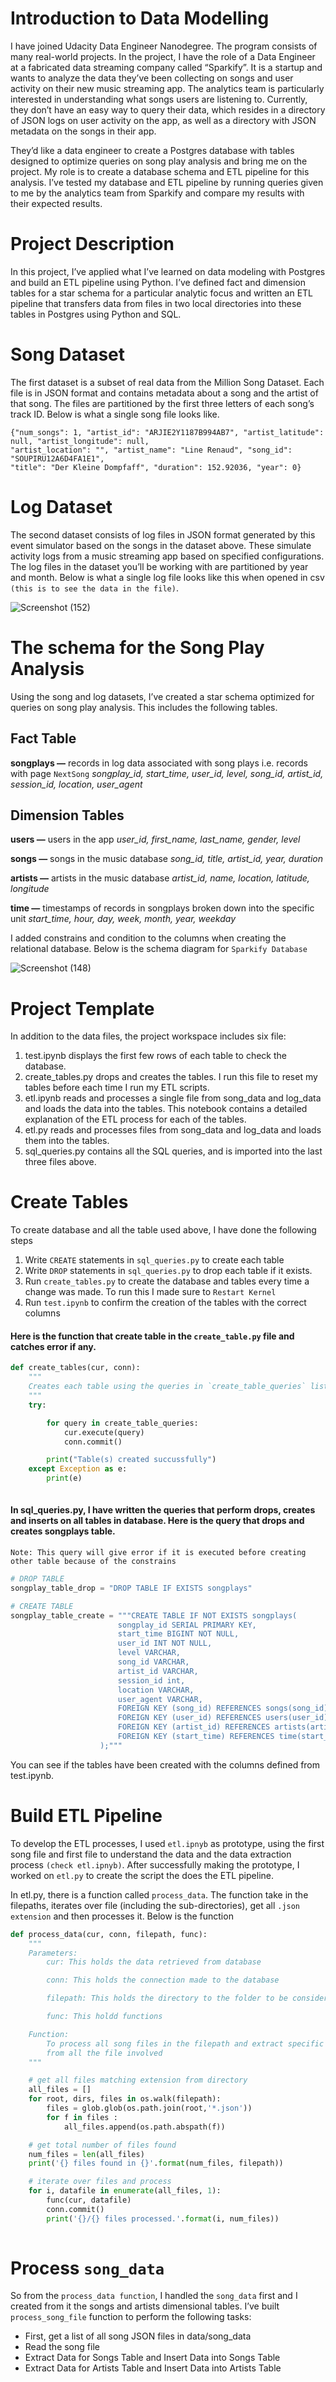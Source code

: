 # Introduction to Data Modelling 
I have joined Udacity Data Engineer Nanodegree. The program consists of many real-world projects. In the project, I have the role of a Data Engineer at a fabricated data streaming company called “Sparkify”. It is a startup and wants to analyze the data they’ve been collecting on songs and user activity on their new music streaming app. The analytics team is particularly interested in understanding what songs users are listening to. Currently, they don’t have an easy way to query their data, which resides in a directory of JSON logs on user activity on the app, as well as a directory with JSON metadata on the songs in their app.

They’d like a data engineer to create a Postgres database with tables designed to optimize queries on song play analysis and bring me on the project. My role is to create a database schema and ETL pipeline for this analysis. I’ve tested my database and ETL pipeline by running queries given to me by the analytics team from Sparkify and compare my results with their expected results.

# Project Description
In this project, I’ve applied what I’ve learned on data modeling with Postgres and build an ETL pipeline using Python. I’ve defined fact and dimension tables for a star schema for a particular analytic focus and written an ETL pipeline that transfers data from files in two local directories into these tables in Postgres using Python and SQL.

# Song Dataset
The first dataset is a subset of real data from the Million Song Dataset. Each file is in JSON format and contains metadata about a song and the artist of that song. The files are partitioned by the first three letters of each song’s track ID. Below is what a single song file looks like.

```
{"num_songs": 1, "artist_id": "ARJIE2Y1187B994AB7", "artist_latitude": null, "artist_longitude": null,
"artist_location": "", "artist_name": "Line Renaud", "song_id": "SOUPIRU12A6D4FA1E1",
"title": "Der Kleine Dompfaff", "duration": 152.92036, "year": 0}
```

# Log Dataset
The second dataset consists of log files in JSON format generated by this event simulator based on the songs in the dataset above. These simulate activity logs from a music streaming app based on specified configurations.
The log files in the dataset you’ll be working with are partitioned by year and month. Below is what a single log file looks like this when opened in csv `(this is to see the data in the file)`.


![Screenshot (152)](https://user-images.githubusercontent.com/55639062/78468769-c404ff80-7712-11ea-82e2-3501b19712ad.png)


# The schema for the Song Play Analysis
Using the song and log datasets, I’ve created a star schema optimized for queries on song play analysis. This includes the following tables.

## Fact Table
**songplays —** records in log data associated with song plays i.e. records with page `NextSong`
*songplay_id, start_time, user_id, level, song_id, artist_id, session_id, location, user_agent*

## Dimension Tables
**users —** users in the app
*user_id, first_name, last_name, gender, level*

**songs —** songs in the music database
*song_id, title, artist_id, year, duration*

**artists —** artists in the music database
*artist_id, name, location, latitude, longitude*

**time —** timestamps of records in songplays broken down into the specific unit
*start_time, hour, day, week, month, year, weekday*

I added constrains and condition to the columns when creating the relational database. Below is the schema diagram for `Sparkify Database`

![Screenshot (148)](https://user-images.githubusercontent.com/55639062/78468855-5e654300-7713-11ea-835a-54c1f0cdf048.png)

# Project Template
In addition to the data files, the project workspace includes six file:
1. test.ipynb displays the first few rows of each table to check the database.
1. create_tables.py drops and creates the tables. I run this file to reset my tables before each time I run my ETL scripts.
1. etl.ipynb reads and processes a single file from song_data and log_data and loads the data into the tables. This notebook contains a detailed explanation of the ETL process for each of the tables.
1. etl.py reads and processes files from song_data and log_data and loads them into the tables.
1. sql_queries.py contains all the SQL queries, and is imported into the last three files above.

# Create Tables
To create database and all the table used above, I have done the following steps
1. Write `CREATE` statements in `sql_queries.py` to create each table
1. Write `DROP` statements in `sql_queries.py` to drop each table if it exists.
1. Run `create_tables.py` to create the database and tables every time a change was made. To run this I made sure to `Restart Kernel`
1. Run `test.ipynb` to confirm the creation of the tables with the correct columns

#### Here is the function that create table in the `create_table.py` file and catches error if any.

```python
def create_tables(cur, conn):
    """
    Creates each table using the queries in `create_table_queries` list. 
    """
    try:

        for query in create_table_queries:
            cur.execute(query)
            conn.commit()

        print("Table(s) created succussfully")
    except Exception as e:
        print(e)
        
```

#### In sql_queries.py, I have written the queries that perform drops, creates and inserts on all tables in database. Here is the query that drops and creates songplays table.
`Note: This query will give error if it is executed before creating other table because of the constrains`

```python
# DROP TABLE
songplay_table_drop = "DROP TABLE IF EXISTS songplays"

# CREATE TABLE
songplay_table_create = """CREATE TABLE IF NOT EXISTS songplays(
                        songplay_id SERIAL PRIMARY KEY,
                        start_time BIGINT NOT NULL, 
                        user_id INT NOT NULL, 
                        level VARCHAR, 
                        song_id VARCHAR, 
                        artist_id VARCHAR, 
                        session_id int, 
                        location VARCHAR, 
                        user_agent VARCHAR,
                        FOREIGN KEY (song_id) REFERENCES songs(song_id),
                        FOREIGN KEY (user_id) REFERENCES users(user_id),
                        FOREIGN KEY (artist_id) REFERENCES artists(artist_id),
                        FOREIGN KEY (start_time) REFERENCES time(start_time)
                    );"""

```

You can see if the tables have been created with the columns defined from test.ipynb.


# Build ETL Pipeline
To develop the ETL processes, I used `etl.ipnyb` as prototype, using the first song file and first file to understand the data and the data extraction process `(check etl.ipnyb)`. After successfully making the prototype, I worked on `etl.py` to create the script the does the ETL pipeline.

In etl.py, there is a function called `process_data`. The function take in the filepaths, iterates over file (including the sub-directories), get all `.json extension`  and then processes it.
Below is the function

```python
def process_data(cur, conn, filepath, func):
    """
    Parameters:
        cur: This holds the data retrieved from database

        conn: This holds the connection made to the database

        filepath: This holds the directory to the folder to be considered.

        func: This holdd functions

    Function:
        To process all song files in the filepath and extract specific information
        from all the file involved
    """

    # get all files matching extension from directory
    all_files = []
    for root, dirs, files in os.walk(filepath):
        files = glob.glob(os.path.join(root,'*.json'))
        for f in files :
            all_files.append(os.path.abspath(f))

    # get total number of files found
    num_files = len(all_files)
    print('{} files found in {}'.format(num_files, filepath))

    # iterate over files and process
    for i, datafile in enumerate(all_files, 1):
        func(cur, datafile)
        conn.commit()
        print('{}/{} files processed.'.format(i, num_files))
       
```       

# Process `song_data`
So from the `process_data function`, I handled the `song_data` first and I created from it the songs and artists dimensional tables. I’ve built `process_song_file` function to perform the following tasks:
* First, get a list of all song JSON files in data/song_data
* Read the song file
* Extract Data for Songs Table and Insert Data into Songs Table
* Extract Data for Artists Table and Insert Data into Artists Table
